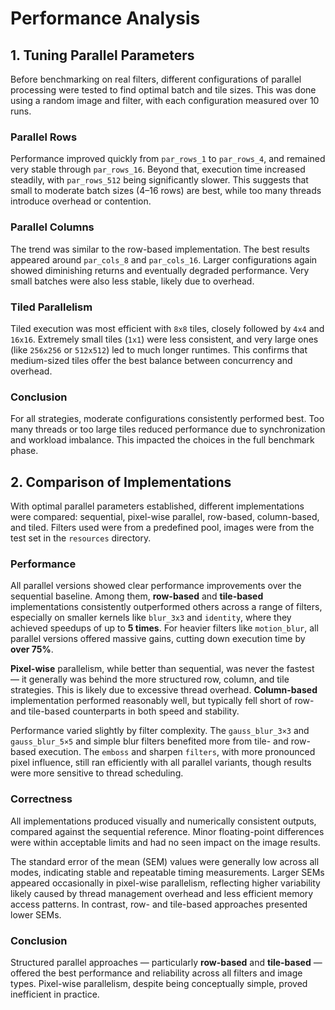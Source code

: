 # Performance Analysis

## 1. Tuning Parallel Parameters

Before benchmarking on real filters, different configurations of parallel processing were tested to find optimal batch and tile sizes. This was done using a random image and filter, with each configuration measured over 10 runs.

### Parallel Rows

Performance improved quickly from `par_rows_1` to `par_rows_4`, and remained very stable through `par_rows_16`. Beyond that, execution time increased steadily, with `par_rows_512` being significantly slower. This suggests that small to moderate batch sizes (4–16 rows) are best, while too many threads introduce overhead or contention.

### Parallel Columns

The trend was similar to the row-based implementation. The best results appeared around `par_cols_8` and `par_cols_16`. Larger configurations again showed diminishing returns and eventually degraded performance. Very small batches were also less stable, likely due to overhead.

### Tiled Parallelism

Tiled execution was most efficient with `8x8` tiles, closely followed by `4x4` and `16x16`. Extremely small tiles (`1x1`) were less consistent, and very large ones (like `256x256` or `512x512`) led to much longer runtimes. This confirms that medium-sized tiles offer the best balance between concurrency and overhead.

### Conclusion

For all strategies, moderate configurations consistently performed best. Too many threads or too large tiles reduced performance due to synchronization and workload imbalance. This impacted the choices in the full benchmark phase.
## 2. Comparison of Implementations

With optimal parallel parameters established, different implementations were compared: sequential, pixel-wise parallel, row-based, column-based, and tiled. Filters used were from a predefined pool, images were from the test set in the `resources` directory.

### Performance

All parallel versions showed clear performance improvements over the sequential baseline. Among them, **row-based** and **tile-based** implementations consistently outperformed others across a range of filters, especially on smaller kernels like `blur_3x3` and `identity`, where they achieved speedups of up to **5 times**. For heavier filters like `motion_blur`, all parallel versions offered massive gains, cutting down execution time by **over 75%**.

**Pixel-wise** parallelism, while better than sequential, was never the fastest — it generally was behind the more structured row, column, and tile strategies. This is likely due to excessive thread overhead. **Column-based** implementation performed reasonably well, but typically fell short of row- and tile-based counterparts in both speed and stability.

Performance varied slightly by filter complexity. The `gauss_blur_3×3` and `gauss_blur_5×5` and simple blur filters benefited more from tile- and row-based execution. The `emboss` and sharpen `filters`, with more pronounced pixel influence, still ran efficiently with all parallel variants, though results were more sensitive to thread scheduling.

### Correctness

All implementations produced visually and numerically consistent outputs, compared against the sequential reference. Minor floating-point differences were within acceptable limits and had no seen impact on the image results.

The standard error of the mean (SEM) values were generally low across all modes, indicating stable and repeatable timing measurements. Larger SEMs appeared occasionally in pixel-wise parallelism, reflecting higher variability likely caused by thread management overhead and less efficient memory access patterns. In contrast, row- and tile-based approaches presented lower SEMs.

### Conclusion

Structured parallel approaches — particularly **row-based** and **tile-based** — offered the best performance and reliability across all filters and image types. Pixel-wise parallelism, despite being conceptually simple, proved inefficient in practice.
